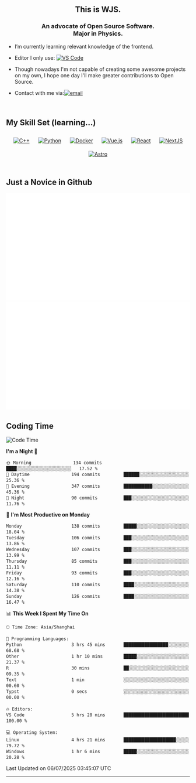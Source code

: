 ## <div align="center">This is WJS.</div>  
  

### <div align="center">An advocate of Open Source Software.<br>Major in Physics.</div>  
  

- I’m currently learning relevant knowledge of the frontend.  
  

- Editor I only use: [![VS Code](https://img.shields.io/badge/-VS%20Code-007ACC?style=plastic&logo=visual-studio-code)](https://code.visualstudio.com/)  
  

- Though nowadays I'm not capable of creating some awesome projects on my own, I hope one day I'll make greater contributions to Open Source.  
  

- Contact with me via:[![email](https://img.shields.io/badge/My-e--mail-red)](mailto:wjs@wjsphy.top)  
  

<br/>  


## My Skill Set (learning...)
<div align="center">  
<a href="https://www.cplusplus.com/" target="_blank"><img style="margin: 10px" src="https://profilinator.rishav.dev/skills-assets/cplusplus-original.svg" alt="C++" height="50" /></a>  
<a href="https://www.python.org/" target="_blank"><img style="margin: 10px" src="https://profilinator.rishav.dev/skills-assets/python-original.svg" alt="Python" height="50" /></a>  
<a href="https://www.docker.com/" target="_blank"><img style="margin: 10px" src="https://profilinator.rishav.dev/skills-assets/docker-original-wordmark.svg" alt="Docker" height="50" /></a>  
<a href="https://vuejs.org/" target="_blank"><img style="margin: 10px" src="https://profilinator.rishav.dev/skills-assets/vuejs-original-wordmark.svg" alt="Vue.js" height="50" /></a>  
<a href="https://reactjs.org/" target="_blank"><img style="margin: 10px" src="https://profilinator.rishav.dev/skills-assets/react-original-wordmark.svg" alt="React" height="50" /></a>  
<a href="https://nextjs.org/" target="_blank"><img style="margin: 10px" src="https://profilinator.rishav.dev/skills-assets/nextjs.png" alt="NextJS" height="50" /></a>  
<a href="https://www.astro.build/" target="_blank"><img style="margin: 10px" src="https://profilinator.rishav.dev/skills-assets/astro.svg" alt="Astro" height="50" /></a>   
</div>

<br/>  


## Just a Novice in Github  
![](https://raw.githubusercontent.com/wjsoj/github-stats-transparent/output/generated/overview.svg)
![](https://raw.githubusercontent.com/wjsoj/github-stats-transparent/output/generated/languages.svg)

## Coding Time

<!--START_SECTION:waka-->
![Code Time](http://img.shields.io/badge/Code%20Time-1%2C281%20hrs%2021%20mins-blue)

**I'm a Night 🦉** 

```text
🌞 Morning                134 commits         ████░░░░░░░░░░░░░░░░░░░░░   17.52 % 
🌆 Daytime                194 commits         ██████░░░░░░░░░░░░░░░░░░░   25.36 % 
🌃 Evening                347 commits         ███████████░░░░░░░░░░░░░░   45.36 % 
🌙 Night                  90 commits          ███░░░░░░░░░░░░░░░░░░░░░░   11.76 % 
```
📅 **I'm Most Productive on Monday** 

```text
Monday                   138 commits         █████░░░░░░░░░░░░░░░░░░░░   18.04 % 
Tuesday                  106 commits         ███░░░░░░░░░░░░░░░░░░░░░░   13.86 % 
Wednesday                107 commits         ███░░░░░░░░░░░░░░░░░░░░░░   13.99 % 
Thursday                 85 commits          ███░░░░░░░░░░░░░░░░░░░░░░   11.11 % 
Friday                   93 commits          ███░░░░░░░░░░░░░░░░░░░░░░   12.16 % 
Saturday                 110 commits         ████░░░░░░░░░░░░░░░░░░░░░   14.38 % 
Sunday                   126 commits         ████░░░░░░░░░░░░░░░░░░░░░   16.47 % 
```


📊 **This Week I Spent My Time On** 

```text
🕑︎ Time Zone: Asia/Shanghai

💬 Programming Languages: 
Python                   3 hrs 45 mins       █████████████████░░░░░░░░   68.68 % 
Other                    1 hr 10 mins        █████░░░░░░░░░░░░░░░░░░░░   21.37 % 
R                        30 mins             ██░░░░░░░░░░░░░░░░░░░░░░░   09.35 % 
Text                     1 min               ░░░░░░░░░░░░░░░░░░░░░░░░░   00.60 % 
Typst                    0 secs              ░░░░░░░░░░░░░░░░░░░░░░░░░   00.00 % 

🔥 Editors: 
VS Code                  5 hrs 28 mins       █████████████████████████   100.00 % 

💻 Operating System: 
Linux                    4 hrs 21 mins       ████████████████████░░░░░   79.72 % 
Windows                  1 hr 6 mins         █████░░░░░░░░░░░░░░░░░░░░   20.28 % 
```


 Last Updated on 06/07/2025 03:45:07 UTC
<!--END_SECTION:waka-->

----

<!--
**wjsoj/wjsoj** is a ✨ _special_ ✨ repository because its `README.md` (this file) appears on your GitHub profile.

Here are some ideas to get you started:

- 🔭 I’m currently working on ...
- 🌱 I’m currently learning ...
- 👯 I’m looking to collaborate on ...
- 🤔 I’m looking for help with ...
- 💬 Ask me about ...
- 📫 How to reach me: ...
- 😄 Pronouns: ...
- ⚡ Fun fact: ...
-->

